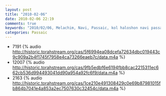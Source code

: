 ```yaml
---
layout: post
title: "2010-02-06"
date: 2010-02-06 22:19
comments: true
keywords: "2010/02/06, Melachim, Navi, Passaic, kol haloshon navi passaic, navi" 
categories: Passaic 
---
```


 * 7191 {% audio http://historic.torahstream.org/cas/5f6994ea08dcefa72634dbc019443c9c909a2b4f1745f7958e4ca73266eaeb7c/data.m4a %}
 * 12007 {% audio http://historic.torahstream.org/cas/9fb5edbf6e6194fbb8cac2215311ec662cb536d994493041dd90a954a92fc6f9/data.m4a %}
 * 2163 {% audio http://historic.torahstream.org/cas/1ce210e491308429c0e69b87981015fb864b7041e4a853a2ec7507630c32454c/data.m4a %}

